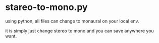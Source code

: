 # stareo-to-mono.py

using python,
all files can change to monaural on your local env.

it is simply just change stereo to mono and you can save anywhere you want.
